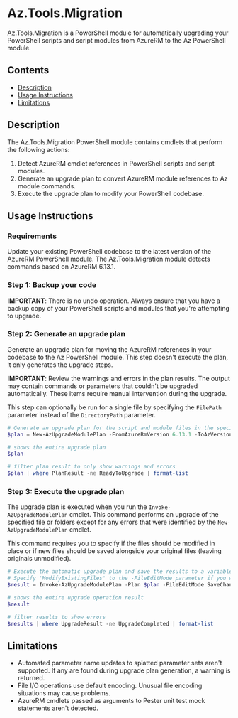 # Az.Tools.Migration

Az.Tools.Migration is a PowerShell module for automatically upgrading your PowerShell scripts and
script modules from AzureRM to the Az PowerShell module.

## Contents

* [Description](#description)
* [Usage Instructions](#usage-instructions)
* [Limitations](#limitations)

## Description

The Az.Tools.Migration PowerShell module contains cmdlets that perform the following actions:

1. Detect AzureRM cmdlet references in PowerShell scripts and script modules.
1. Generate an upgrade plan to convert AzureRM module references to Az module commands.
1. Execute the upgrade plan to modify your PowerShell codebase.

## Usage Instructions

### Requirements

Update your existing PowerShell codebase to the latest version of the AzureRM PowerShell module. The
Az.Tools.Migration module detects commands based on AzureRM 6.13.1.

### Step 1: Backup your code

**IMPORTANT**: There is no undo operation. Always ensure that you have a backup copy of your PowerShell scripts
and modules that you're attempting to upgrade.

### Step 2: Generate an upgrade plan

Generate an upgrade plan for moving the AzureRM references in your codebase to the Az PowerShell
module. This step doesn't execute the plan, it only generates the upgrade steps.

**IMPORTANT**: Review the warnings and errors in the plan results. The output may
contain commands or parameters that couldn't be upgraded automatically. These items require manual
intervention during the upgrade.

This step can optionally be run for a single file by specifying the `FilePath` parameter instead of the
`DirectoryPath` parameter.

```powershell
# Generate an upgrade plan for the script and module files in the specified folder and save it to a variable.
$plan = New-AzUpgradeModulePlan -FromAzureRmVersion 6.13.1 -ToAzVersion 4.8.0 -DirectoryPath 'C:\Scripts'

# shows the entire upgrade plan
$plan

# filter plan result to only show warnings and errors
$plan | where PlanResult -ne ReadyToUpgrade | format-list
```

### Step 3: Execute the upgrade plan

The upgrade plan is executed when you run the `Invoke-AzUpgradeModulePlan` cmdlet. This command performs 
an upgrade of the specified file or folders except for any errors that were identified by the `New-AzUpgradeModulePlan` cmdlet.

This command requires you to specify if the files should be modified in place or if new files should be saved 
alongside your original files (leaving originals unmodified).

```powershell
# Execute the automatic upgrade plan and save the results to a variable.
# Specify 'ModifyExistingFiles' to the -FileEditMode parameter if you would like the files to be modified in place instead of having new files created.
$result = Invoke-AzUpgradeModulePlan -Plan $plan -FileEditMode SaveChangesToNewFiles

# shows the entire upgrade operation result
$result

# filter results to show errors
$results | where UpgradeResult -ne UpgradeCompleted | format-list
```

## Limitations

* Automated parameter name updates to splatted parameter sets aren't supported. If any are found
  during upgrade plan generation, a warning is returned.
* File I/O operations use default encoding. Unusual file encoding situations may cause problems.
* AzureRM cmdlets passed as arguments to Pester unit test mock statements aren't detected.
